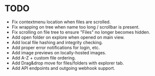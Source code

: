 # TODO
- Fix contextmenu location when files are scrolled.
- Fix wrapping on tree when name too long / scrollbar is present.
- Fix scrolling on file tree to ensure "Files" no longer becomes hidden.
- Add open folder on explore when opened on main view.
- Add local file hashing and integrity checking.
- Add proper error notifications for login, etc.
- Add image previews on locally-hosted images.
- Add A-Z + custom file ordering.
- Add Drag&drop move for files/folders with explorer tab.
- Add API endpoints and outgoing webhook support.
